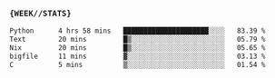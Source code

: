 ### `{WEEK//STATS}` 
<!--START_SECTION:waka-->

```txt
Python      4 hrs 58 mins   █████████████████████░░░░   83.39 %
Text        20 mins         █▒░░░░░░░░░░░░░░░░░░░░░░░   05.79 %
Nix         20 mins         █▒░░░░░░░░░░░░░░░░░░░░░░░   05.65 %
bigfile     11 mins         ▓░░░░░░░░░░░░░░░░░░░░░░░░   03.13 %
C           5 mins          ▒░░░░░░░░░░░░░░░░░░░░░░░░   01.54 %
```

<!--END_SECTION:waka-->

